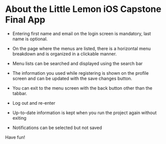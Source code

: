 # About the Little Lemon iOS Capstone Final App

- Entering first name and email on the login screen is mandatory, last name is optional.

- On the page where the menus are listed, there is a horizontal menu breakdown and is organized in a clickable manner.

- Menu lists can be searched and displayed using the search bar

- The information you used while registering is shown on the profile screen and can be updated with the save changes button.

- You can exit to the menu screen with the back button other than the tabbar.

- Log out and re-enter

- Up-to-date information is kept when you run the project again without exiting

- Notifications can be selected but not saved

Have fun!
